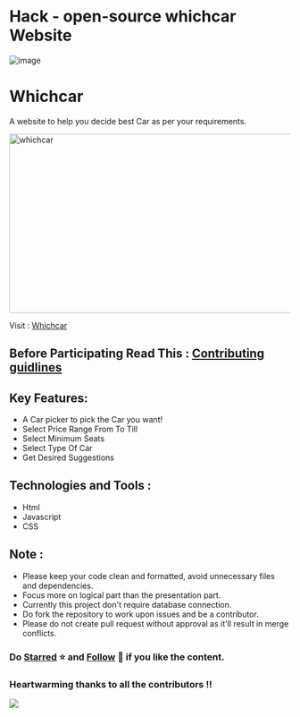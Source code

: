 # Hack - open-source whichcar Website

![image](https://user-images.githubusercontent.com/94965458/194911661-9a70d8cd-2419-4ba4-b6a5-61833552435d.png)

# Whichcar
A website to help you decide best Car as per your requirements.

<img align="center" src="img/logoF.png" alt="whichcar" height="320" width="640" />


Visit : [Whichcar](https://whichcar.epizy.com/)

## Before Participating Read This : [Contributing guidlines](https://github.com/Alok5102R/whichcar/blob/main/CONTRIBUTING.md)

## Key Features:
* A Car picker to pick the Car you want!
* Select Price Range From To Till
* Select Minimum Seats
* Select Type Of Car
* Get Desired Suggestions 

## Technologies and Tools :
* Html
* Javascript
* CSS

## Note : 
- Please keep your code clean and formatted, avoid unnecessary files and dependencies.
- Focus more on logical part than the presentation part.
- Currently this project don't require database connection.
- Do fork the repository to work upon issues and be a contributor.
- Please do not create pull request without approval as it'll result in merge conflicts.

### Do [Starred](https://github.com/Alok5102R/whichcar) ⭐ and [Follow](https://github.com/Alok5102R) 👤 if you like the content.

### Heartwarming thanks to all the contributors !!
<a href="https://github.com/Alok5102R/whichcar/graphs/contributors">
  <img src="https://contrib.rocks/image?repo=Alok5102R/whichcar" />
</a>


